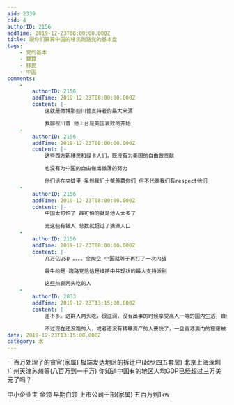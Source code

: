 ```yaml
---
aid: 2339
cid: 4
authorID: 2156
addTime: 2019-12-23T08:00:00.000Z
title: 跟你们算算中国的移民跑路党的基本盘
tags:
    - 党的基本
    - 算算
    - 移民
    - 中国
comments:
    -
        authorID: 2156
        addTime: 2019-12-23T08:00:00.000Z
        content: |-
            这就是微博那些川普支持者的最大来源

            我鄙视川普 他上台是美国衰败的开始
    -
        authorID: 2156
        addTime: 2019-12-23T08:00:00.000Z
        content: |-
            这些西方新移民和绿卡人们，既没有为美国的自由做贡献

            也没有为中国的自由做出微薄的努力

            他们活在夹缝里 虽然我们土鳖羡慕你们 但不代表我们有respect他们
    -
        authorID: 2156
        addTime: 2019-12-23T08:00:00.000Z
        content: |-
            中国太可怕了 最可怕的就是他人太多了

            光这些有钱人 总数就超过了澳洲人口
    -
        authorID: 2156
        addTime: 2019-12-23T08:00:00.000Z
        content: |-
            几万亿USD 。。。。全掏空 中国就等于再打了一次内战

            最牛的是 跑路党恰恰是维持中共现状的最大支持派别

            这些热衷两头吃的人
    -
        authorID: 2833
        addTime: 2019-12-23T13:15:00.000Z
        content: |-
            差不多。这群人两头吃，很滋润，没有出事的时候享受高人一等的国内生活，自然支持国内稳定；万一国内出了事，拍拍屁股就走了。

            不过现在还没跑的人，或者还没有转移资产的人要快了，一旦香港澳门的窟窿被堵，资金外逃很困难的。
date: 2019-12-23T13:15:00.000Z
category: 水
---
```


一百万处理了的贪官(家属) 极端发达地区的拆迁户(起步四五套房) 北京上海深圳广州天津苏州等(八百万到一千万) 你知道中国有的地区人均GDP已经超过三万美元了吗？

中小企业主 金领 早期白领 上市公司干部(家属) 五百万到1kw
